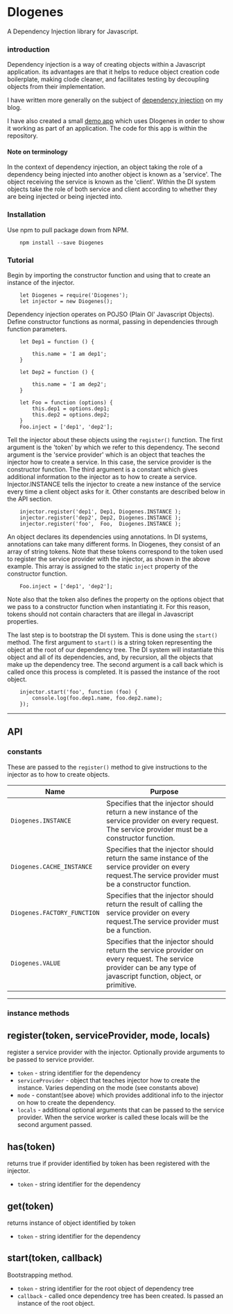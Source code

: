 # DIogenes

A Dependency Injection library for Javascript.

### introduction
Dependency injection is a way of creating objects within a Javascript application.
 its advantages are that it helps to reduce object creation code boilerplate, making clode cleaner, and facilitates testing by decoupling objects from their implementation.

I have written more generally on the subject of [dependency injection](http://blog.richardhunter.co.uk/index.php/9) on my blog.

I have also created a small [demo app](https://richardinho.github.io/Diogenes) which uses DIogenes in order to show it working as part of an application. The code for this app is within the repository.


#### Note on terminology
In the context of dependency injection, an object taking the role of a dependency being injected into another object is known as a 'service'. The object receiving the service is known as the 'client'. Within the DI system objects take the role of both service and client according to whether they are being injected or being injected into.

### Installation
Use npm to pull package down from NPM.
```
    npm install --save Diogenes
```

### Tutorial

Begin by importing the constructor function and using that to create an instance of the injector.
```
    let Diogenes = require('Diogenes');
    let injector = new Diogenes();
```
Dependency injection operates on POJSO (Plain Ol' Javascript Objects). Define constructor functions as normal, passing in dependencies through function parameters.
```
    let Dep1 = function () {

        this.name = 'I am dep1';
    }

    let Dep2 = function () {

        this.name = 'I am dep2';
    }

    let Foo = function (options) {
        this.dep1 = options.dep1;
        this.dep2 = options.dep2;
    }
    Foo.inject = ['dep1', 'dep2'];
```
Tell the injector about these objects using the `register()` function. 
The first argument is the 'token' by which we refer to this dependency. 
The second argument is the 'service provider' which is an object that teaches the injector how to create a service. 
In this case, the service provider is the constructor function. 
The third argument is a constant which gives additional information to the injector as to how to create a service. 
Injector.INSTANCE tells the injector to create a new instance of the service every time a client object asks for it. 
Other constants are described below in the API section.

```
    injector.register('dep1', Dep1, Diogenes.INSTANCE );
    injector.register('dep2', Dep2, Diogenes.INSTANCE );
    injector.register('foo',  Foo,  Diogenes.INSTANCE );
```

An object declares its dependencies using annotations. In DI systems, annotations can take many different forms. In Diogenes, they consist of an  array of string tokens. Note that these tokens correspond to the token used to register the service provider with the injector, as shown in the above example. This array is assigned to the static `inject` property of the constructor function.

```
    Foo.inject = ['dep1', 'dep2'];
```

Note also that the token also defines the property on the options object that we pass to a constructor function when instantiating it. For this reason, tokens should not contain characters that are illegal in Javascript properties.

The last step is to bootstrap the DI system. This is done using the `start()` method. The first argument to `start()` is a string token representing the object at the root of our dependency tree. The DI system will instantiate this object and all of its dependencies, and, by recursion, all the objects that make up the dependency tree. The second argument is a call back which is called once this process is completed. It is passed the instance of the root object.

```
    injector.start('foo', function (foo) {
        console.log(foo.dep1.name, foo.dep2.name);
    });
```
---

## API

### constants
These are passed to the `register()` method to give instructions to the injector as to how to create objects.

| Name                        | Purpose                                         |
|-----------------------------|-------------------------------------------------|
| `Diogenes.INSTANCE`         | Specifies that the injector should return a new instance of the service provider on every request. The service provider must be a constructor function.|
| `Diogenes.CACHE_INSTANCE`   | Specifies that the injector should return the same instance of the service provider on every request.The service provider must be a constructor function. |
| `Diogenes.FACTORY_FUNCTION` | Specifies that the injector should return the result of calling the service provider on every request.The service provider must be a function. |
| `Diogenes.VALUE`            | Specifies that the injector should return the service provider on every request. The service provider can be any type of javascript function, object, or primitive. |
---

### instance methods

## register(token, serviceProvider, mode, locals)

register a service provider with the injector. Optionally provide arguments to be passed to service provider.

- `token` - string identifier for the dependency
- `serviceProvider` - object that teaches injector how to create the instance. Varies depending on the mode (see constants above)
- `mode` - constant(see above) which provides additional info to the injector on how to create the dependency.
- `locals` - additional optional arguments that can be passed to the service provider. When the service worker is called these locals will be the second argument passed.


## has(token)

returns true if provider identified by token has been registered with the injector.

- `token` - string identifier for the dependency
    
## get(token)

returns instance of object identified by token

- `token` - string identifier for the dependency
    
## start(token, callback)

Bootstrapping method.

- `token` - string identifier for the root object of dependency tree
- `callback` - called once dependency tree has been created. Is passed an instance of the root object.

